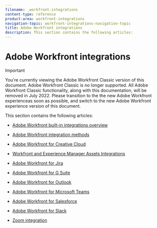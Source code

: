 ```yaml
---
filename: _workfront-integrations
content-type: reference
product-area: workfront-integrations
navigation-topic: workfront-integrations-navigation-topic
title: Adobe Workfront integrations
description: This section contains the following articles:
---
```


# Adobe Workfront integrations

>[!IMPORTANT]
>
>You're currently viewing the Adobe Workfront Classic version of this document. Adobe Workfront Classic is no longer supported. All Adobe Workfront Classic functionality, along with this documentation, will be removed in July 2022. Please transition to the the new Adobe Workfront experienceas soon as possible, and switch to the new Adobe Workfront experience version of this document.

This section contains the following articles:

* [Adobe Workfront built-in integrations overview](../workfront-integrations-and-apps/built-in-integrations-non-admin.md) 
* [Adobe Workfront integration methods](../workfront-integrations-and-apps/built-in-vs-api-vs-fusion.md) 
* [Adobe Workfront for Creative Cloud](../workfront-integrations-and-apps/adobe-workfront-for-creative-cloud/wf-adobe-cc.md) 
* [Workfront and Experience Manager Assets Integrations](../documents/workfront-and-experience-manager-integrations/wf-experience-manager-integrations.md)

* [Adobe Workfront for Jira](../workfront-integrations-and-apps/use-workfront-with-jira/workfront-for-jira.md) 
* [Adobe Workfront for G Suite](../workfront-integrations-and-apps/workfront-for-g-suite/workfront-for-gsuite.md) 
* [Adobe Workfront for Outlook](../workfront-integrations-and-apps/using-workfront-with-outlook/workfront-for-outlook.md) 
* [Adobe Workfront for Microsoft Teams](../workfront-integrations-and-apps/using-workfront-with-microsoft-teams/use-workfront-with-ms-teams.md) 
* [Adobe Workfront for Salesforce](../workfront-integrations-and-apps/using-workfront-with-salesforce/workfront-for-salesforce.md) 
* [Adobe Workfront for Slack](../workfront-integrations-and-apps/using-workfront-with-slack/use-workfront-for-slack.md) 
* [Zoom integration](../workfront-integrations-and-apps/zoom-integration-with-wf/zoom-integration.md)

